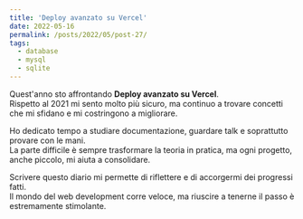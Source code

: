 ```yaml
---
title: 'Deploy avanzato su Vercel'
date: 2022-05-16
permalink: /posts/2022/05/post-27/
tags:
  - database
  - mysql
  - sqlite
---
```


Quest'anno sto affrontando **Deploy avanzato su Vercel**.  
Rispetto al 2021 mi sento molto più sicuro, ma continuo a trovare concetti che mi sfidano e mi costringono a migliorare.

Ho dedicato tempo a studiare documentazione, guardare talk e soprattutto provare con le mani.  
La parte difficile è sempre trasformare la teoria in pratica, ma ogni progetto, anche piccolo, mi aiuta a consolidare.

Scrivere questo diario mi permette di riflettere e di accorgermi dei progressi fatti.  
Il mondo del web development corre veloce, ma riuscire a tenerne il passo è estremamente stimolante.

